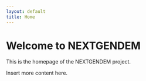 ```yaml
---
layout: default
title: Home
---
```

# Welcome to NEXTGENDEM

This is the homepage of the NEXTGENDEM project.

Insert more content here.

